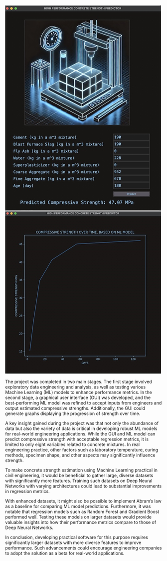 ![estimator](https://raw.githubusercontent.com/jjanbol/projects/refs/heads/main/concrete/GUI%20screen.jpeg)
![graph](https://raw.githubusercontent.com/jjanbol/projects/refs/heads/main/concrete/graph.jpeg)


The project was completed in two main stages. The first stage involved exploratory data
engineering and analysis, as well as testing various Machine Learning (ML) models to enhance
performance metrics. In the second stage, a graphical user interface (GUI) was developed, and
the best-performing ML model was refined to accept inputs from engineers and output
estimated compressive strengths. Additionally, the GUI could generate graphs displaying the
progression of strength over time.


A key insight gained during the project was that not only the abundance of data but also the
variety of data is critical in developing robust ML models for real-world engineering
applications. While the GUI and ML model can predict compressive strength with acceptable
regression metrics, it is limited to only eight variables related to concrete mixtures. In real
engineering practice, other factors such as laboratory temperature, curing methods, specimen
shape, and other aspects may significantly influence strength.


To make concrete strength estimation using Machine Learning practical in civil engineering, it
would be beneficial to gather large, diverse datasets with significantly more features. Training
such datasets on Deep Neural Networks with varying architectures could lead to substantial
improvements in regression metrics.


With enhanced datasets, it might also be possible to implement Abram’s law as a baseline for
comparing ML model predictions. Furthermore, it was notable that regression models such as
Random Forest and Gradient Boost performed well. Testing these models on larger datasets
would provide valuable insights into how their performance metrics compare to those of Deep
Neural Networks.


In conclusion, developing practical software for this purpose requires significantly larger
datasets with more diverse features to improve performance. Such advancements could
encourage engineering companies to adopt the solution as a beta for real-world applications.
